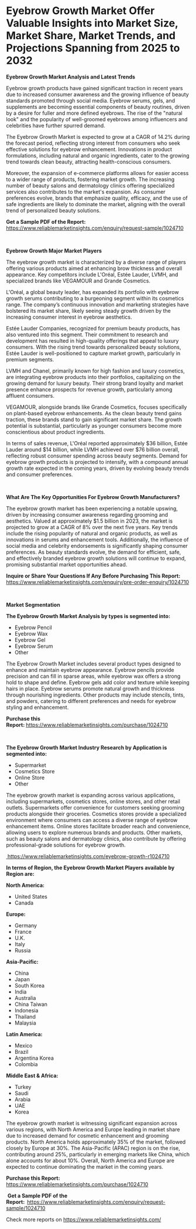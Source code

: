 <p><h1>Eyebrow Growth Market Offer Valuable Insights into Market Size, Market Share, Market Trends, and Projections Spanning from 2025 to 2032</h1></p><p><strong>Eyebrow Growth Market Analysis and Latest Trends</strong></p>
<p><p>Eyebrow growth products have gained significant traction in recent years due to increased consumer awareness and the growing influence of beauty standards promoted through social media. Eyebrow serums, gels, and supplements are becoming essential components of beauty routines, driven by a desire for fuller and more defined eyebrows. The rise of the "natural look" and the popularity of well-groomed eyebrows among influencers and celebrities have further spurred demand.</p><p>The Eyebrow Growth Market is expected to grow at a CAGR of 14.2% during the forecast period, reflecting strong interest from consumers who seek effective solutions for eyebrow enhancement. Innovations in product formulations, including natural and organic ingredients, cater to the growing trend towards clean beauty, attracting health-conscious consumers.</p><p>Moreover, the expansion of e-commerce platforms allows for easier access to a wider range of products, fostering market growth. The increasing number of beauty salons and dermatology clinics offering specialized services also contributes to the market's expansion. As consumer preferences evolve, brands that emphasize quality, efficacy, and the use of safe ingredients are likely to dominate the market, aligning with the overall trend of personalized beauty solutions.</p></p>
<p><strong>Get a Sample PDF of the Report:&nbsp;</strong> <a href="https://www.reliablemarketinsights.com/enquiry/request-sample/1024710?utm_campaign=2888&utm_medium=2&utm_source=Github&utm_content=ia&utm_term=06032025&utm_id=eyebrow-growth">https://www.reliablemarketinsights.com/enquiry/request-sample/1024710</a></p>
<p>&nbsp;</p>
<p><strong>Eyebrow Growth Major Market Players</strong></p>
<p><p>The eyebrow growth market is characterized by a diverse range of players offering various products aimed at enhancing brow thickness and overall appearance. Key competitors include L'Oréal, Estée Lauder, LVMH, and specialized brands like VEGAMOUR and Grande Cosmetics. </p><p>L'Oréal, a global beauty leader, has expanded its portfolio with eyebrow growth serums contributing to a burgeoning segment within its cosmetics range. The company’s continuous innovation and marketing strategies have bolstered its market share, likely seeing steady growth driven by the increasing consumer interest in eyebrow aesthetics.</p><p>Estée Lauder Companies, recognized for premium beauty products, has also ventured into this segment. Their commitment to research and development has resulted in high-quality offerings that appeal to luxury consumers. With the rising trend towards personalized beauty solutions, Estée Lauder is well-positioned to capture market growth, particularly in premium segments.</p><p>LVMH and Chanel, primarily known for high fashion and luxury cosmetics, are integrating eyebrow products into their portfolios, capitalizing on the growing demand for luxury beauty. Their strong brand loyalty and market presence enhance prospects for revenue growth, particularly among affluent consumers.</p><p>VEGAMOUR, alongside brands like Grande Cosmetics, focuses specifically on plant-based eyebrow enhancements. As the clean beauty trend gains traction, these brands stand to gain significant market share. The growth potential is substantial, particularly as younger consumers become more conscientious about product ingredients.</p><p>In terms of sales revenue, L'Oréal reported approximately $36 billion, Estée Lauder around $14 billion, while LVMH achieved over $76 billion overall, reflecting robust consumer spending across beauty segments. Demand for eyebrow growth products is projected to intensify, with a compound annual growth rate expected in the coming years, driven by evolving beauty trends and consumer preferences.</p></p>
<p>&nbsp;</p>
<p><strong>What Are The Key Opportunities For Eyebrow Growth Manufacturers?</strong></p>
<p><p>The eyebrow growth market has been experiencing a notable upswing, driven by increasing consumer awareness regarding grooming and aesthetics. Valued at approximately $1.5 billion in 2023, the market is projected to grow at a CAGR of 8% over the next five years. Key trends include the rising popularity of natural and organic products, as well as innovations in serums and enhancement tools. Additionally, the influence of social media and celebrity endorsements is significantly shaping consumer preferences. As beauty standards evolve, the demand for efficient, safe, and effectively branded eyebrow growth solutions will continue to expand, promising substantial market opportunities ahead.</p></p>
<p><strong>Inquire or Share Your Questions If Any Before Purchasing This Report:</strong> <a href="https://www.reliablemarketinsights.com/enquiry/pre-order-enquiry/1024710?utm_campaign=2888&utm_medium=2&utm_source=Github&utm_content=ia&utm_term=06032025&utm_id=eyebrow-growth">https://www.reliablemarketinsights.com/enquiry/pre-order-enquiry/1024710</a></p>
<p>&nbsp;</p>
<p><strong>Market Segmentation</strong></p>
<p><strong>The Eyebrow Growth Market Analysis by types is segmented into:</strong></p>
<p><ul><li>Eyebrow Pencil</li><li>Eyebrow Wax</li><li>Eyebrow Gel</li><li>Eyebrow Serum</li><li>Other</li></ul></p>
<p><p>The Eyebrow Growth Market includes several product types designed to enhance and maintain eyebrow appearance. Eyebrow pencils provide precision and can fill in sparse areas, while eyebrow wax offers a strong hold to shape and define. Eyebrow gels add color and texture while keeping hairs in place. Eyebrow serums promote natural growth and thickness through nourishing ingredients. Other products may include stencils, tints, and powders, catering to different preferences and needs for eyebrow styling and enhancement.</p></p>
<p><strong>Purchase this Report:&nbsp;</strong><a href="https://www.reliablemarketinsights.com/purchase/1024710?utm_campaign=2888&utm_medium=2&utm_source=Github&utm_content=ia&utm_term=06032025&utm_id=eyebrow-growth">https://www.reliablemarketinsights.com/purchase/1024710</a></p>
<p>&nbsp;</p>
<p><strong>The Eyebrow Growth Market Industry Research by Application is segmented into:</strong></p>
<p><ul><li>Supermarket</li><li>Cosmetics Store</li><li>Online Store</li><li>Other</li></ul></p>
<p><p>The eyebrow growth market is expanding across various applications, including supermarkets, cosmetics stores, online stores, and other retail outlets. Supermarkets offer convenience for customers seeking grooming products alongside their groceries. Cosmetics stores provide a specialized environment where consumers can access a diverse range of eyebrow enhancement items. Online stores facilitate broader reach and convenience, allowing users to explore numerous brands and products. Other markets, such as beauty salons and dermatology clinics, also contribute by offering professional-grade solutions for eyebrow growth.</p></p>
<p><a href="https://www.reliablemarketinsights.com/eyebrow-growth-r1024710?utm_campaign=2888&utm_medium=2&utm_source=Github&utm_content=ia&utm_term=06032025&utm_id=eyebrow-growth">&nbsp;https://www.reliablemarketinsights.com/eyebrow-growth-r1024710</a></p>
<p><strong>In terms of Region, the Eyebrow Growth Market Players available by Region are:</strong></p>
<p>
    <p> <strong> North America: </strong>
        <ul>
            <li>United States</li>
            <li>Canada</li>
        </ul>
        </p> 
    <p> <strong> Europe: </strong>
        <ul>
            <li>Germany</li>
            <li>France</li>
            <li>U.K.</li>
            <li>Italy</li>
            <li>Russia</li>
        </ul>
        </p> 
    <p> <strong> Asia-Pacific: </strong>
        <ul>
            <li>China</li>
            <li>Japan</li>
            <li>South Korea</li>
            <li>India</li>
            <li>Australia</li>
            <li>China Taiwan</li>
            <li>Indonesia</li>
            <li>Thailand</li>
            <li>Malaysia</li>
        </ul>
        </p> 
    <p> <strong> Latin America: </strong>
        <ul>
            <li>Mexico</li>
            <li>Brazil</li>
            <li>Argentina Korea</li>
            <li>Colombia</li>
        </ul>
        </p> 
    <p> <strong> Middle East & Africa: </strong>
        <ul>
            <li>Turkey</li>
            <li>Saudi</li>
            <li>Arabia</li>
            <li>UAE</li>
            <li>Korea</li>
        </ul>
    </p>
    </p>
<p><p>The eyebrow growth market is witnessing significant expansion across various regions, with North America and Europe leading in market share due to increased demand for cosmetic enhancement and grooming products. North America holds approximately 35% of the market, followed closely by Europe at 30%. The Asia-Pacific (APAC) region is on the rise, contributing around 25%, particularly in emerging markets like China, which alone accounts for about 10%. Overall, North America and Europe are expected to continue dominating the market in the coming years.</p></p>
<p><strong>Purchase this Report: </strong><a href="https://www.reliablemarketinsights.com/purchase/1024710?utm_campaign=2888&utm_medium=2&utm_source=Github&utm_content=ia&utm_term=06032025&utm_id=eyebrow-growth">https://www.reliablemarketinsights.com/purchase/1024710</a></p>
<p>&nbsp;<strong>Get a Sample PDF of the Report:&nbsp;&nbsp;</strong><a href="https://www.reliablemarketinsights.com/enquiry/request-sample/1024710?utm_campaign=2888&utm_medium=2&utm_source=Github&utm_content=ia&utm_term=06032025&utm_id=eyebrow-growth">https://www.reliablemarketinsights.com/enquiry/request-sample/1024710</a></p>
<p><strong></strong></p>
<p>Check more reports on <a href="https://www.reliablemarketinsights.com/?utm_campaign=2888&utm_medium=2&utm_source=Github&utm_content=ia&utm_term=06032025&utm_id=eyebrow-growth">https://www.reliablemarketinsights.com/</a></p>